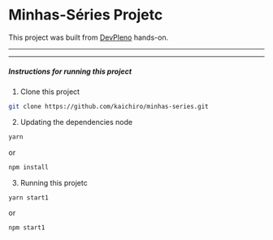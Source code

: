 # Minhas-Séries Projetc

This project was built from [DevPleno](https://www.devpleno.com/) hands-on.

---
---
##### Instructions for running this project

1) Clone this project

```sh
git clone https://github.com/kaichiro/minhas-series.git
```

2) Updating the dependencies node
```sh
yarn
```
or
```sh
npm install
```

3) Running this projetc
```sh
yarn start1
```
or
```sh
npm start1
```
